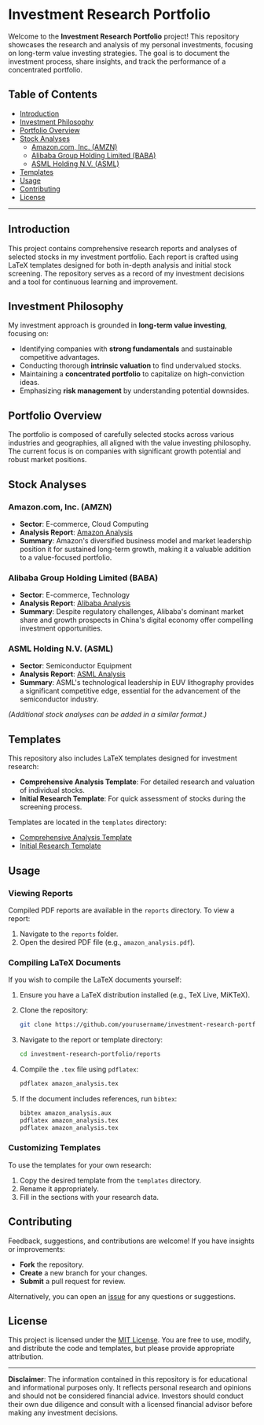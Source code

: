 # Investment Research Portfolio

Welcome to the **Investment Research Portfolio** project! This repository showcases the research and analysis of my personal investments, focusing on long-term value investing strategies. The goal is to document the investment process, share insights, and track the performance of a concentrated portfolio.

## Table of Contents

- [Introduction](#introduction)
- [Investment Philosophy](#investment-philosophy)
- [Portfolio Overview](#portfolio-overview)
- [Stock Analyses](#stock-analyses)
  - [Amazon.com, Inc. (AMZN)](#amazoncom-inc-amzn)
  - [Alibaba Group Holding Limited (BABA)](#alibaba-group-holding-limited-baba)
  - [ASML Holding N.V. (ASML)](#asml-holding-nv-asml)
- [Templates](#templates)
- [Usage](#usage)
- [Contributing](#contributing)
- [License](#license)

---

## Introduction

This project contains comprehensive research reports and analyses of selected stocks in my investment portfolio. Each report is crafted using LaTeX templates designed for both in-depth analysis and initial stock screening. The repository serves as a record of my investment decisions and a tool for continuous learning and improvement.

## Investment Philosophy

My investment approach is grounded in **long-term value investing**, focusing on:

- Identifying companies with **strong fundamentals** and sustainable competitive advantages.
- Conducting thorough **intrinsic valuation** to find undervalued stocks.
- Maintaining a **concentrated portfolio** to capitalize on high-conviction ideas.
- Emphasizing **risk management** by understanding potential downsides.

## Portfolio Overview

The portfolio is composed of carefully selected stocks across various industries and geographies, all aligned with the value investing philosophy. The current focus is on companies with significant growth potential and robust market positions.

## Stock Analyses

### Amazon.com, Inc. (AMZN)

- **Sector**: E-commerce, Cloud Computing
- **Analysis Report**: [Amazon Analysis](reports/amazon_analysis.pdf)
- **Summary**: Amazon's diversified business model and market leadership position it for sustained long-term growth, making it a valuable addition to a value-focused portfolio.

### Alibaba Group Holding Limited (BABA)

- **Sector**: E-commerce, Technology
- **Analysis Report**: [Alibaba Analysis](reports/alibaba_analysis.pdf)
- **Summary**: Despite regulatory challenges, Alibaba's dominant market share and growth prospects in China's digital economy offer compelling investment opportunities.

### ASML Holding N.V. (ASML)

- **Sector**: Semiconductor Equipment
- **Analysis Report**: [ASML Analysis](reports/asml_analysis.pdf)
- **Summary**: ASML's technological leadership in EUV lithography provides a significant competitive edge, essential for the advancement of the semiconductor industry.

*(Additional stock analyses can be added in a similar format.)*

## Templates

This repository also includes LaTeX templates designed for investment research:

- **Comprehensive Analysis Template**: For detailed research and valuation of individual stocks.
- **Initial Research Template**: For quick assessment of stocks during the screening process.

Templates are located in the `templates` directory:

- [Comprehensive Analysis Template](templates/comprehensive_analysis_template.tex)
- [Initial Research Template](templates/initial_research_template.tex)

## Usage

### Viewing Reports

Compiled PDF reports are available in the `reports` directory. To view a report:

1. Navigate to the `reports` folder.
2. Open the desired PDF file (e.g., `amazon_analysis.pdf`).

### Compiling LaTeX Documents

If you wish to compile the LaTeX documents yourself:

1. Ensure you have a LaTeX distribution installed (e.g., TeX Live, MiKTeX).
2. Clone the repository:

   ```bash
   git clone https://github.com/yourusername/investment-research-portfolio.git
   ```

3. Navigate to the report or template directory:

   ```bash
   cd investment-research-portfolio/reports
   ```

4. Compile the `.tex` file using `pdflatex`:

   ```bash
   pdflatex amazon_analysis.tex
   ```

5. If the document includes references, run `bibtex`:

   ```bash
   bibtex amazon_analysis.aux
   pdflatex amazon_analysis.tex
   pdflatex amazon_analysis.tex
   ```

### Customizing Templates

To use the templates for your own research:

1. Copy the desired template from the `templates` directory.
2. Rename it appropriately.
3. Fill in the sections with your research data.

## Contributing

Feedback, suggestions, and contributions are welcome! If you have insights or improvements:

- **Fork** the repository.
- **Create** a new branch for your changes.
- **Submit** a pull request for review.

Alternatively, you can open an [issue](https://github.com/yourusername/investment-research-portfolio/issues) for any questions or suggestions.

## License

This project is licensed under the [MIT License](LICENSE). You are free to use, modify, and distribute the code and templates, but please provide appropriate attribution.

---

**Disclaimer**: The information contained in this repository is for educational and informational purposes only. It reflects personal research and opinions and should not be considered financial advice. Investors should conduct their own due diligence and consult with a licensed financial advisor before making any investment decisions.